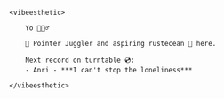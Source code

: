 ```
<vibeesthetic>

    Yo 🙋🏽‍♂️
    
    👾 Pointer Juggler and aspiring rustecean 🦀 here.
    
    Next record on turntable 💿: 
    - Anri - ***I can't stop the loneliness***

</vibeesthetic>

```

<!--
**bernie-haxx/bernie-haxx** is a ✨ _special_ ✨ repository because its `README.md` (this file) appears on your GitHub profile.

Here are some ideas to get you started:

- 🔭 I’m currently working on ...
- 🌱 I’m currently learning ...
- 👯 I’m looking to collaborate on ...
- 🤔 I’m looking for help with ...
- 💬 Ask me about ...
- 📫 How to reach me: ...
- 😄 Pronouns: ...
- ⚡ Fun fact: ...
-->
